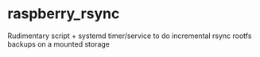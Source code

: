# raspberry_rsync
Rudimentary script + systemd timer/service to do incremental rsync rootfs backups on a mounted storage
